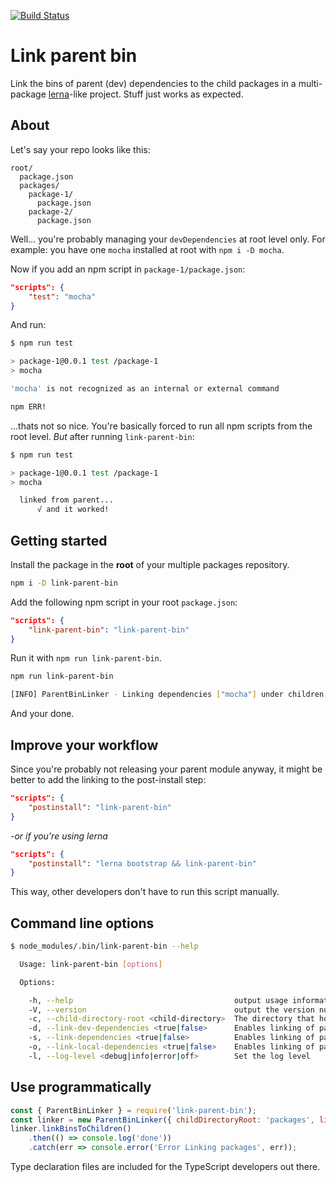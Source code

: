 [![Build Status](https://travis-ci.org/nicojs/node-link-parent-bin.svg?branch=master)](https://travis-ci.org/nicojs/node-link-parent-bin)

# Link parent bin

Link the bins of parent (dev) dependencies to the child packages in a multi-package [lerna](https://lernajs.io/)-like project. Stuff just works as expected.

## About

Let's say your repo looks like this:

```
root/
  package.json
  packages/
    package-1/
      package.json
    package-2/
      package.json
```

Well... you're probably managing your `devDependencies` at root level only. For example: you have one `mocha` installed at root with `npm i -D mocha`.

Now if you add an npm script in `package-1/package.json`:

```json
"scripts": {
    "test": "mocha"
}
``` 

And run:

```bash
$ npm run test

> package-1@0.0.1 test /package-1
> mocha

'mocha' is not recognized as an internal or external command

npm ERR!
```

...thats not so nice. You're basically forced to run all npm scripts from the root level. *But* after running `link-parent-bin`:

```bash
$ npm run test

> package-1@0.0.1 test /package-1
> mocha

  linked from parent...
      √ and it worked!
```

## Getting started

Install the package in the **root** of your multiple packages repository.

```bash
npm i -D link-parent-bin
```

Add the following npm script in your root `package.json`:

```json
"scripts": {
    "link-parent-bin": "link-parent-bin"
}
```

Run it with `npm run link-parent-bin`. 

```bash
npm run link-parent-bin

[INFO] ParentBinLinker - Linking dependencies ["mocha"] under children ["package-1", "package-2"]
```

And your done.

## Improve your workflow

Since you're probably not releasing your parent module anyway, it might be better to add the linking to the post-install step:

```json
"scripts": {
    "postinstall": "link-parent-bin"
}
```

*-or if you're using lerna*

```json
"scripts": {
    "postinstall": "lerna bootstrap && link-parent-bin"
}
```

This way, other developers don't have to run this script manually. 

## Command line options

```bash
$ node_modules/.bin/link-parent-bin --help

  Usage: link-parent-bin [options]

  Options:

    -h, --help                                    output usage information
    -V, --version                                 output the version number
    -c, --child-directory-root <child-directory>  The directory that hosts the child packages relative to the parent root.
    -d, --link-dev-dependencies <true|false>      Enables linking of parents `devDependencies`. Defaults to: true
    -s, --link-dependencies <true|false>          Enables linking of parents `dependencies`. Defaults to: false
    -o, --link-local-dependencies <true|false>    Enables linking of parents `localDependencies`. Defaults to: false
    -l, --log-level <debug|info|error|off>        Set the log level
```

## Use programmatically

```js
const { ParentBinLinker } = require('link-parent-bin');
const linker = new ParentBinLinker({ childDirectoryRoot: 'packages', linkDevDependencies: true, linkDependencies: false, linkLocalDependencies: false });
linker.linkBinsToChildren()
    .then(() => console.log('done'))
    .catch(err => console.error('Error Linking packages', err));
```

Type declaration files are included for the TypeScript developers out there.